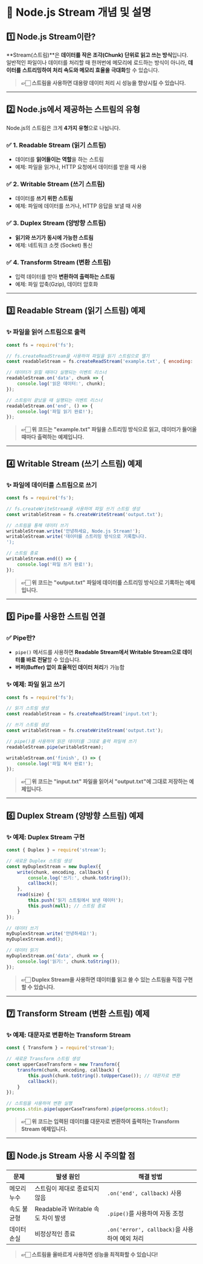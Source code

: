 

# 🚀 Node.js Stream 개념 및 설명

## 1️⃣ Node.js Stream이란?
**Stream(스트림)**은 **데이터를 작은 조각(Chunk) 단위로 읽고 쓰는 방식**입니다.  
일반적인 파일이나 데이터를 처리할 때 한꺼번에 메모리에 로드하는 방식이 아니라, **데이터를 스트리밍하여 처리 속도와 메모리 효율을 극대화**할 수 있습니다.

> **👉🏻 스트림을 사용하면 대용량 데이터 처리 시 성능을 향상시킬 수 있습니다.**

---

## 2️⃣ Node.js에서 제공하는 스트림의 유형
Node.js의 스트림은 크게 **4가지 유형**으로 나뉩니다.

### ✅ 1. Readable Stream (읽기 스트림)
- 데이터를 **읽어들이는 역할**을 하는 스트림
- 예제: 파일을 읽거나, HTTP 요청에서 데이터를 받을 때 사용

### ✅ 2. Writable Stream (쓰기 스트림)
- 데이터를 **쓰기 위한 스트림**
- 예제: 파일에 데이터를 쓰거나, HTTP 응답을 보낼 때 사용

### ✅ 3. Duplex Stream (양방향 스트림)
- **읽기와 쓰기가 동시에 가능한 스트림**
- 예제: 네트워크 소켓 (Socket) 통신

### ✅ 4. Transform Stream (변환 스트림)
- 입력 데이터를 받아 **변환하여 출력하는 스트림**
- 예제: 파일 압축(Gzip), 데이터 암호화

---

## 3️⃣ Readable Stream (읽기 스트림) 예제

### ✨ 파일을 읽어 스트림으로 출력
```javascript
const fs = require('fs');

// fs.createReadStream을 사용하여 파일을 읽기 스트림으로 열기
const readableStream = fs.createReadStream('example.txt', { encoding: 'utf8' });

// 데이터가 읽힐 때마다 실행되는 이벤트 리스너
readableStream.on('data', chunk => {
    console.log('읽은 데이터:', chunk);
});

// 스트림이 끝났을 때 실행되는 이벤트 리스너
readableStream.on('end', () => {
    console.log('파일 읽기 완료!');
});
```
> **👉🏻 위 코드는 "example.txt" 파일을 스트리밍 방식으로 읽고, 데이터가 들어올 때마다 출력하는 예제입니다.**

---

## 4️⃣ Writable Stream (쓰기 스트림) 예제

### ✨ 파일에 데이터를 스트림으로 쓰기
```javascript
const fs = require('fs');

// fs.createWriteStream을 사용하여 파일 쓰기 스트림 생성
const writableStream = fs.createWriteStream('output.txt');

// 스트림을 통해 데이터 쓰기
writableStream.write('안녕하세요, Node.js Stream!');
writableStream.write('데이터를 스트리밍 방식으로 기록합니다.
');

// 스트림 종료
writableStream.end(() => {
    console.log('파일 쓰기 완료!');
});
```
> **👉🏻 위 코드는 "output.txt" 파일에 데이터를 스트리밍 방식으로 기록하는 예제입니다.**

---

## 5️⃣ Pipe를 사용한 스트림 연결

### ✅ Pipe란?
- `pipe()` 메서드를 사용하면 **Readable Stream에서 Writable Stream으로 데이터를 바로 전달**할 수 있습니다.
- **버퍼(Buffer) 없이 효율적인 데이터 처리**가 가능함

### ✨ 예제: 파일 읽고 쓰기
```javascript
const fs = require('fs');

// 읽기 스트림 생성
const readableStream = fs.createReadStream('input.txt');

// 쓰기 스트림 생성
const writableStream = fs.createWriteStream('output.txt');

// pipe()를 사용하여 읽은 데이터를 그대로 출력 파일에 쓰기
readableStream.pipe(writableStream);

writableStream.on('finish', () => {
    console.log('파일 복사 완료!');
});
```
> **👉🏻 위 코드는 "input.txt" 파일을 읽어서 "output.txt"에 그대로 저장하는 예제입니다.**

---

## 6️⃣ Duplex Stream (양방향 스트림) 예제

### ✨ 예제: Duplex Stream 구현
```javascript
const { Duplex } = require('stream');

// 새로운 Duplex 스트림 생성
const myDuplexStream = new Duplex({
    write(chunk, encoding, callback) {
        console.log('쓰기:', chunk.toString());
        callback();
    },
    read(size) {
        this.push('읽기 스트림에서 보낸 데이터');
        this.push(null); // 스트림 종료
    }
});

// 데이터 쓰기
myDuplexStream.write('안녕하세요!');
myDuplexStream.end();

// 데이터 읽기
myDuplexStream.on('data', chunk => {
    console.log('읽기:', chunk.toString());
});
```
> **👉🏻 Duplex Stream을 사용하면 데이터를 읽고 쓸 수 있는 스트림을 직접 구현할 수 있습니다.**

---

## 7️⃣ Transform Stream (변환 스트림) 예제

### ✨ 예제: 대문자로 변환하는 Transform Stream
```javascript
const { Transform } = require('stream');

// 새로운 Transform 스트림 생성
const upperCaseTransform = new Transform({
    transform(chunk, encoding, callback) {
        this.push(chunk.toString().toUpperCase()); // 대문자로 변환
        callback();
    }
});

// 스트림을 사용하여 변환 실행
process.stdin.pipe(upperCaseTransform).pipe(process.stdout);
```
> **👉🏻 위 코드는 입력된 데이터를 대문자로 변환하여 출력하는 Transform Stream 예제입니다.**

---

## 8️⃣ Node.js Stream 사용 시 주의할 점

| 문제 | 발생 원인 | 해결 방법 |
|------|----------|----------|
| 메모리 누수 | 스트림이 제대로 종료되지 않음 | `.on('end', callback)` 사용 |
| 속도 불균형 | Readable과 Writable 속도 차이 발생 | `.pipe()`를 사용하여 자동 조정 |
| 데이터 손실 | 비정상적인 종료 | `.on('error', callback)`을 사용하여 예외 처리 |

> **👉🏻 스트림을 올바르게 사용하면 성능을 최적화할 수 있습니다!**

